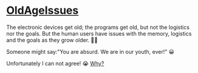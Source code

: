 # [OldAgeIssues](https://github.com/MyAgedTeam/OldAgeIssues)
The electronic devices get old; the programs get old, but not the logistics nor the goals.
But the human users have issues with the memory, logistics and the goals as they grow older.
🤔😞

Someone might say:"You are absurd. We are in our youth, ever!"
😀

Unfortunately I can not agree! 😭
[Why?]()
